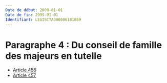 ```yaml
---
Date de début: 2009-01-01
Date de fin: 2999-01-01
Identifiant: LEGISCTA000006181869
---
```


<h1>Paragraphe 4 : Du conseil de famille des majeurs en tutelle</h1>

- [Article 456](article_456.md)
- [Article 457](article_457.md)

